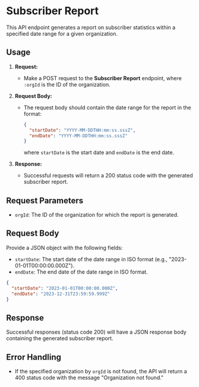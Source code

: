 # Subscriber Report 

This API endpoint generates a report on subscriber statistics within a specified date range for a given organization.

## Usage

1. **Request:**
   - Make a POST request to the **Subscriber Report** endpoint, where `:orgId` is the ID of the organization.

2. **Request Body:**
   - The request body should contain the date range for the report in the format:
     ```json
     {
       "startDate": "YYYY-MM-DDTHH:mm:ss.sssZ",
       "endDate": "YYYY-MM-DDTHH:mm:ss.sssZ"
     }
     ```
     where `startDate` is the start date and `endDate` is the end date.

3. **Response:**
   - Successful requests will return a 200 status code with the generated subscriber report.

## Request Parameters

- `orgId`: The ID of the organization for which the report is generated.

## Request Body

Provide a JSON object with the following fields:

- `startDate`: The start date of the date range in ISO format (e.g., "2023-01-01T00:00:00.000Z").
- `endDate`: The end date of the date range in ISO format.

```json
{
  "startDate": "2023-01-01T00:00:00.000Z",
  "endDate": "2023-12-31T23:59:59.999Z"
}
```

## Response

Successful responses (status code 200) will have a JSON response body containing the generated subscriber report.

## Error Handling

- If the specified organization by `orgId` is not found, the API will return a 400 status code with the message "Organization not found."
